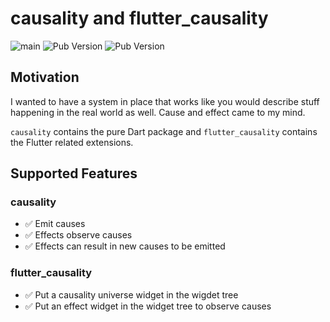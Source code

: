 # causality and flutter_causality

![main](https://github.com/Goddchen/causality/actions/workflows/main.yaml/badge.svg)
![Pub Version](https://img.shields.io/pub/v/causality)
![Pub Version](https://img.shields.io/pub/v/flutter_causality)

## Motivation

I wanted to have a system in place that works like you would describe stuff
happening in the real world as well. Cause and effect came to my mind.

`causality` contains the pure Dart package and `flutter_causality` contains
the Flutter related extensions.

## Supported Features

### causality

- ✅ Emit causes
- ✅ Effects observe causes
- ✅ Effects can result in new causes to be emitted

### flutter_causality

- ✅ Put a causality universe widget in the wigdet tree
- ✅ Put an effect widget in the widget tree to observe causes
